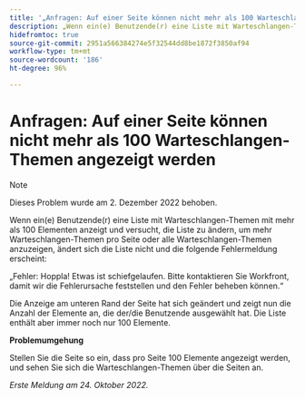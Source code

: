 ```yaml
---
title: '„Anfragen: Auf einer Seite können nicht mehr als 100 Warteschlangen-Themen angezeigt werden“'
description: „Wenn ein(e) Benutzende(r) eine Liste mit Warteschlangen-Themen mit mehr als 100 Elementen anzeigt und versucht, die Liste zu ändern, um mehr Warteschlangen-Themen pro Seite oder alle Warteschlangen-Themen anzuzeigen, ändert sich die Liste nicht und eine Fehlermeldung erscheint.“
hidefromtoc: true
source-git-commit: 2951a566384274e5f32544dd8be1872f3850af94
workflow-type: tm+mt
source-wordcount: '186'
ht-degree: 96%

---
```



# Anfragen: Auf einer Seite können nicht mehr als 100 Warteschlangen-Themen angezeigt werden

>[!NOTE]
>
>Dieses Problem wurde am 2. Dezember 2022 behoben.

Wenn ein(e) Benutzende(r) eine Liste mit Warteschlangen-Themen mit mehr als 100 Elementen anzeigt und versucht, die Liste zu ändern, um mehr Warteschlangen-Themen pro Seite oder alle Warteschlangen-Themen anzuzeigen, ändert sich die Liste nicht und die folgende Fehlermeldung erscheint:

„Fehler: Hoppla! Etwas ist schiefgelaufen. Bitte kontaktieren Sie Workfront, damit wir die Fehlerursache feststellen und den Fehler beheben können.“

Die Anzeige am unteren Rand der Seite hat sich geändert und zeigt nun die Anzahl der Elemente an, die der/die Benutzende ausgewählt hat. Die Liste enthält aber immer noch nur 100 Elemente.

**Problemumgehung**

Stellen Sie die Seite so ein, dass pro Seite 100 Elemente angezeigt werden, und sehen Sie sich die Warteschlangen-Themen über die Seiten an.

_Erste Meldung am 24. Oktober 2022._

